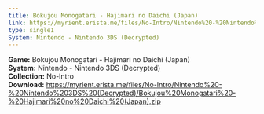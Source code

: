 ```yaml
---
title: Bokujou Monogatari - Hajimari no Daichi (Japan)
link: https://myrient.erista.me/files/No-Intro/Nintendo%20-%20Nintendo%203DS%20(Decrypted)/Bokujou%20Monogatari%20-%20Hajimari%20no%20Daichi%20(Japan).zip
type: single1
System: Nintendo - Nintendo 3DS (Decrypted)
---
```

<b>Game:</b> Bokujou Monogatari - Hajimari no Daichi (Japan)<br>
<b>System:</b> Nintendo - Nintendo 3DS (Decrypted)<br>
<b>Collection:</b> No-Intro<br>
<b>Download:</b> https://myrient.erista.me/files/No-Intro/Nintendo%20-%20Nintendo%203DS%20(Decrypted)/Bokujou%20Monogatari%20-%20Hajimari%20no%20Daichi%20(Japan).zip